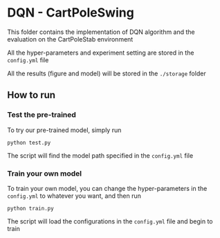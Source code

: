 # DQN - CartPoleSwing

This folder contains the implementation of DQN algorithm and the evaluation on the CartPoleStab environment

All the hyper-parameters and experiment setting are stored in the ```config.yml``` file

All the results (figure and model) will be stored in the ```./storage``` folder

## How to run

### Test the pre-trained

To try our pre-trained model, simply run

```angularjs
python test.py
```

The script will find the model path specified in the ```config.yml``` file
 
### Train your own model

To train your own model, you can change the hyper-parameters in the ```config.yml``` to whatever you want,
and then run

```angularjs
python train.py
```

The script will load the configurations in the ```config.yml``` file and begin to train

